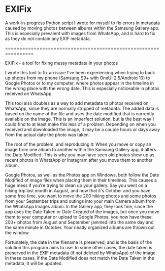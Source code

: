 # EXIFix
A work-in-progress Python script I wrote for myself to fix errors in metadata caused by moving photos between albums within the Samsung Gallery app. This is especially prevalent with images from WhatsApp, and is hard to fix as they do not contain any EXIF metadata.

================================================================

EXIFix - a tool for fixing messy metadata in your photos

I wrote this tool to fix an issue I've been experiencing when trying to back up photos from my phone (Samsung S9+ with OneUI 2.5/Android 10) to Google Photos or to my computer, where photos appear in the timeline in the wrong place with the wrong date. This is especially noticeable in photos received on WhatsApp.

This tool also doubles as a way to add metadata to photos received on WhatsApp, since they are normally stripped of metadata. The added data is based on the name of the file and uses the date modified that is currently available on the image. This is an imperfect solution, but is the best way I could find to at least make this less of a problem. Depending on when you received and downloaded the image, it may be a couple hours or days away from the actual date the photo was taken.

The root of the problem, and reproducing it:
When you move or copy an image from one album to another within the Samsung Gallery app, it alters the Date Modified. This is why you may have seen old photos show up as recent photos in WhatsApp or Instagram after you move them to another album.

Google Photos, as well as the Photos app on Windows, both follow the Date Modified of image files when placing them in their timelines. This causes a huge mess if you're trying to clean up your gallery. Say you went on a hiking trip last month in August, and now that it's October and you have some free time, you want to move the 200 hiking photos and some photos from your September trips and outings into your main Camera album from the WhatsApp Images album. In the Gallery app, they look fine, since the app uses the Date Taken or Date Created of the images, but once you move them to your computer or upload to Google Photos, you now have these 200+ photos from August and September jammed into the same day and the same minute in October. Your neatly organized albums are thrown out the window.

Fortunately, the date in the filename is preserved, and is the basis of the solution this program aims to use. In some other cases, the date taken is preserved in the EXIF metadata (if not deleted by WhatsApp) of the image. In these cases, if the Date Modified does not match the Date Taken in the metadata, it will be updated.

